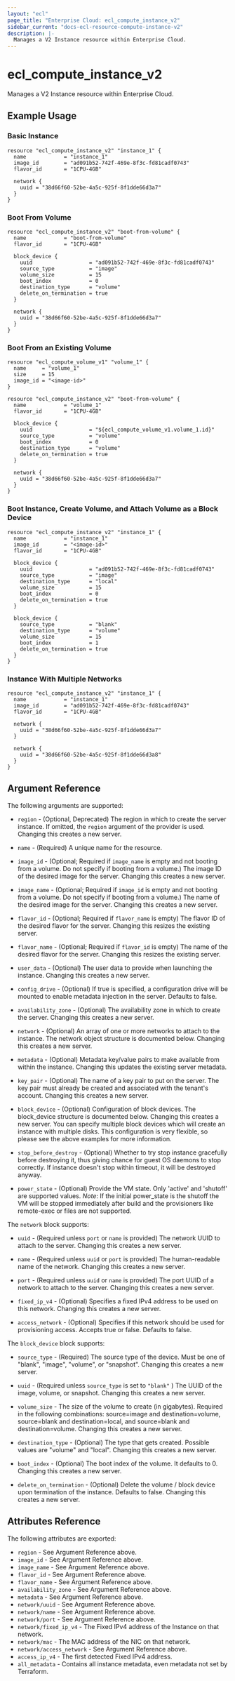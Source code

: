 ```yaml
---
layout: "ecl"
page_title: "Enterprise Cloud: ecl_compute_instance_v2"
sidebar_current: "docs-ecl-resource-compute-instance-v2"
description: |-
  Manages a V2 Instance resource within Enterprise Cloud.
---
```


# ecl\_compute\_instance\_v2

Manages a V2 Instance resource within Enterprise Cloud.

## Example Usage

### Basic Instance

```hcl
resource "ecl_compute_instance_v2" "instance_1" {
  name            = "instance_1"
  image_id        = "ad091b52-742f-469e-8f3c-fd81cadf0743"
  flavor_id       = "1CPU-4GB"

  network {
    uuid = "38d66f60-52be-4a5c-925f-8f1dde66d3a7"
  }
}
```

### Boot From Volume

```hcl
resource "ecl_compute_instance_v2" "boot-from-volume" {
  name            = "boot-from-volume"
  flavor_id       = "1CPU-4GB"

  block_device {
    uuid                  = "ad091b52-742f-469e-8f3c-fd81cadf0743"
    source_type           = "image"
    volume_size           = 15
    boot_index            = 0
    destination_type      = "volume"
    delete_on_termination = true
  }

  network {
    uuid = "38d66f60-52be-4a5c-925f-8f1dde66d3a7"
  }
}
```

### Boot From an Existing Volume

```hcl
resource "ecl_compute_volume_v1" "volume_1" {
  name     = "volume_1"
  size     = 15
  image_id = "<image-id>"
}

resource "ecl_compute_instance_v2" "boot-from-volume" {
  name            = "volume_1"
  flavor_id       = "1CPU-4GB"

  block_device {
    uuid                  = "${ecl_compute_volume_v1.volume_1.id}"
    source_type           = "volume"
    boot_index            = 0
    destination_type      = "volume"
    delete_on_termination = true
  }

  network {
    uuid = "38d66f60-52be-4a5c-925f-8f1dde66d3a7"
  }
}
```

### Boot Instance, Create Volume, and Attach Volume as a Block Device

```hcl
resource "ecl_compute_instance_v2" "instance_1" {
  name            = "instance_1"
  image_id        = "<image-id>"
  flavor_id       = "1CPU-4GB"

  block_device {
    uuid                  = "ad091b52-742f-469e-8f3c-fd81cadf0743"
    source_type           = "image"
    destination_type      = "local"
    volume_size           = 15
    boot_index            = 0
    delete_on_termination = true
  }

  block_device {
    source_type           = "blank"
    destination_type      = "volume"
    volume_size           = 15
    boot_index            = 1
    delete_on_termination = true
  }
}
```

### Instance With Multiple Networks

```hcl
resource "ecl_compute_instance_v2" "instance_1" {
  name            = "instance_1"
  image_id        = "ad091b52-742f-469e-8f3c-fd81cadf0743"
  flavor_id       = "1CPU-4GB"

  network {
    uuid = "38d66f60-52be-4a5c-925f-8f1dde66d3a7"
  }

  network {
    uuid = "38d66f60-52be-4a5c-925f-8f1dde66d3a8"
  }
}
```

## Argument Reference

The following arguments are supported:

* `region` - (Optional, Deprecated) The region in which to create the server instance. If
    omitted, the `region` argument of the provider is used. Changing this
    creates a new server.

* `name` - (Required) A unique name for the resource.

* `image_id` - (Optional; Required if `image_name` is empty and not booting
    from a volume. Do not specify if booting from a volume.) The image ID of
    the desired image for the server. Changing this creates a new server.

* `image_name` - (Optional; Required if `image_id` is empty and not booting
    from a volume. Do not specify if booting from a volume.) The name of the
    desired image for the server. Changing this creates a new server.

* `flavor_id` - (Optional; Required if `flavor_name` is empty) The flavor ID of
    the desired flavor for the server. Changing this resizes the existing server.

* `flavor_name` - (Optional; Required if `flavor_id` is empty) The name of the
    desired flavor for the server. Changing this resizes the existing server.

* `user_data` - (Optional) The user data to provide when launching the instance.
    Changing this creates a new server.
    
* `config_drive` - (Optional) If true is specified, a configuration drive will be mounted
    to enable metadata injection in the server. Defaults to false.

* `availability_zone` - (Optional) The availability zone in which to create
    the server. Changing this creates a new server.

* `network` - (Optional) An array of one or more networks to attach to the
    instance. The network object structure is documented below. Changing this
    creates a new server.

* `metadata` - (Optional) Metadata key/value pairs to make available from
    within the instance. Changing this updates the existing server metadata.

* `key_pair` - (Optional) The name of a key pair to put on the server. The key
    pair must already be created and associated with the tenant's account.
    Changing this creates a new server.

* `block_device` - (Optional) Configuration of block devices. The block_device
    structure is documented below. Changing this creates a new server.
    You can specify multiple block devices which will create an instance with
    multiple disks. This configuration is very flexible, so please see the
    above examples for more information.

* `stop_before_destroy` - (Optional) Whether to try stop instance gracefully
    before destroying it, thus giving chance for guest OS daemons to stop correctly.
    If instance doesn't stop within timeout, it will be destroyed anyway.

* `power_state` - (Optional) Provide the VM state. Only 'active' and 'shutoff'
    are supported values. *Note*: If the initial power_state is the shutoff
    the VM will be stopped immediately after build and the provisioners like
    remote-exec or files are not supported.

The `network` block supports:

* `uuid` - (Required unless `port`  or `name` is provided) The network UUID to
    attach to the server. Changing this creates a new server.

* `name` - (Required unless `uuid` or `port` is provided) The human-readable
    name of the network. Changing this creates a new server.

* `port` - (Required unless `uuid` or `name` is provided) The port UUID of a
    network to attach to the server. Changing this creates a new server.

* `fixed_ip_v4` - (Optional) Specifies a fixed IPv4 address to be used on this
    network. Changing this creates a new server.

* `access_network` - (Optional) Specifies if this network should be used for
    provisioning access. Accepts true or false. Defaults to false.

The `block_device` block supports:

* `source_type` - (Required) The source type of the device. Must be one of
    "blank", "image", "volume", or "snapshot". Changing this creates a new
    server.

* `uuid` - (Required unless `source_type` is set to `"blank"` ) The UUID of
    the image, volume, or snapshot. Changing this creates a new server.

* `volume_size` - The size of the volume to create (in gigabytes). Required
    in the following combinations: source=image and destination=volume,
    source=blank and destination=local, and source=blank and destination=volume.
    Changing this creates a new server.

* `destination_type` - (Optional) The type that gets created. Possible values
    are "volume" and "local". Changing this creates a new server.

* `boot_index` - (Optional) The boot index of the volume. It defaults to 0.
    Changing this creates a new server.

* `delete_on_termination` - (Optional) Delete the volume / block device upon
    termination of the instance. Defaults to false. Changing this creates a
    new server.

## Attributes Reference

The following attributes are exported:

* `region` - See Argument Reference above.
* `image_id` - See Argument Reference above.
* `image_name` - See Argument Reference above.
* `flavor_id` - See Argument Reference above.
* `flavor_name` - See Argument Reference above.
* `availability_zone` - See Argument Reference above.
* `metadata` - See Argument Reference above.
* `network/uuid` - See Argument Reference above.
* `network/name` - See Argument Reference above.
* `network/port` - See Argument Reference above.
* `network/fixed_ip_v4` - The Fixed IPv4 address of the Instance on that
    network.
* `network/mac` - The MAC address of the NIC on that network.
* `network/access_network` - See Argument Reference above.
* `access_ip_v4` - The first detected Fixed IPv4 address.
* `all_metadata` - Contains all instance metadata, even metadata not set
    by Terraform.
